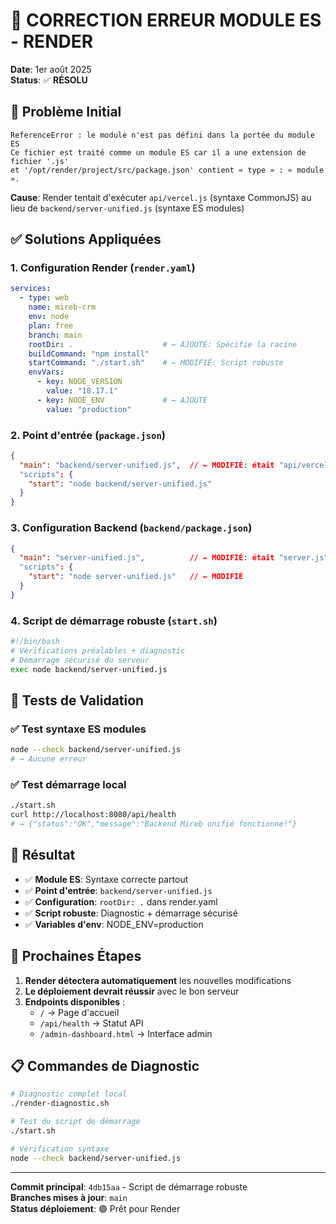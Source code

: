 # 🔧 CORRECTION ERREUR MODULE ES - RENDER

**Date**: 1er août 2025  
**Status**: ✅ **RÉSOLU**

## 🐛 Problème Initial

```
ReferenceError : le module n'est pas défini dans la portée du module ES
Ce fichier est traité comme un module ES car il a une extension de fichier '.js' 
et '/opt/render/project/src/package.json' contient « type » : « module ».
```

**Cause**: Render tentait d'exécuter `api/vercel.js` (syntaxe CommonJS) au lieu de `backend/server-unified.js` (syntaxe ES modules)

## ✅ Solutions Appliquées

### 1. **Configuration Render (`render.yaml`)**
```yaml
services:
  - type: web
    name: mireb-crm
    env: node
    plan: free
    branch: main
    rootDir: .                    # ← AJOUTÉ: Spécifie la racine
    buildCommand: "npm install"
    startCommand: "./start.sh"    # ← MODIFIÉ: Script robuste
    envVars:
      - key: NODE_VERSION
        value: "18.17.1"
      - key: NODE_ENV             # ← AJOUTÉ
        value: "production"
```

### 2. **Point d'entrée (`package.json`)**
```json
{
  "main": "backend/server-unified.js",  // ← MODIFIÉ: était "api/vercel.js"
  "scripts": {
    "start": "node backend/server-unified.js"
  }
}
```

### 3. **Configuration Backend (`backend/package.json`)**
```json
{
  "main": "server-unified.js",          // ← MODIFIÉ: était "server.js"
  "scripts": {
    "start": "node server-unified.js"   // ← MODIFIÉ
  }
}
```

### 4. **Script de démarrage robuste (`start.sh`)**
```bash
#!/bin/bash
# Vérifications préalables + diagnostic
# Démarrage sécurisé du serveur
exec node backend/server-unified.js
```

## 🧪 Tests de Validation

### ✅ Test syntaxe ES modules
```bash
node --check backend/server-unified.js
# → Aucune erreur
```

### ✅ Test démarrage local
```bash
./start.sh
curl http://localhost:8080/api/health
# → {"status":"OK","message":"Backend Mireb unifié fonctionne!"}
```

## 🎯 Résultat

- ✅ **Module ES**: Syntaxe correcte partout
- ✅ **Point d'entrée**: `backend/server-unified.js`
- ✅ **Configuration**: `rootDir: .` dans render.yaml
- ✅ **Script robuste**: Diagnostic + démarrage sécurisé
- ✅ **Variables d'env**: NODE_ENV=production

## 🚀 Prochaines Étapes

1. **Render détectera automatiquement** les nouvelles modifications
2. **Le déploiement devrait réussir** avec le bon serveur
3. **Endpoints disponibles** :
   - `/` → Page d'accueil
   - `/api/health` → Statut API
   - `/admin-dashboard.html` → Interface admin

## 📋 Commandes de Diagnostic

```bash
# Diagnostic complet local
./render-diagnostic.sh

# Test du script de démarrage
./start.sh

# Vérification syntaxe
node --check backend/server-unified.js
```

---

**Commit principal**: `4db15aa` - Script de démarrage robuste  
**Branches mises à jour**: `main`  
**Status déploiement**: 🟢 Prêt pour Render
